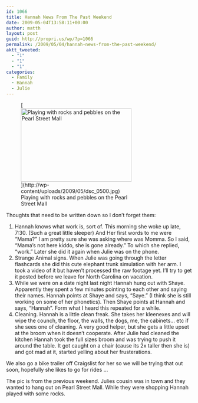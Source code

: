 ```yaml
---
id: 1066
title: Hannah News From The Past Weekend
date: 2009-05-04T13:58:11+00:00
author: matth
layout: post
guid: http://propri.us/wp/?p=1066
permalink: /2009/05/04/hannah-news-from-the-past-weekend/
aktt_tweeted:
  - "1"
  - "1"
  - "1"
categories:
  - Family
  - Hannah
  - Julie
---
```

<figure id="attachment_1070" style="width: 300px" class="wp-caption alignright">[<img class="size-medium wp-image-1070" title="Playing With Rocks" src="http://192.241.192.98/wp-content/uploads/2009/05/dsc_0500-300x199.jpg" alt="Playing with rocks and pebbles on the Pearl Street Mall" width="300" height="199" srcset="http://localhost/wp-content/uploads/2009/05/dsc_0500-300x199.jpg 300w, http://localhost/wp-content/uploads/2009/05/dsc_0500-768x510.jpg 768w, http://localhost/wp-content/uploads/2009/05/dsc_0500-1024x680.jpg 1024w" sizes="(max-width: 300px) 100vw, 300px" />](http://wp-content/uploads/2009/05/dsc_0500.jpg)<figcaption class="wp-caption-text">Playing with rocks and pebbles on the Pearl Street Mall</figcaption></figure> 

Thoughts that need to be written down so I don&#8217;t forget them:

  1. Hannah knows what work is, sort of. This morning she woke up late, 7:30. (Such a great little sleeper) And Her first words to me were &#8220;Mama?&#8221; I am pretty sure she was asking where was Momma. So I said, &#8220;Mama&#8217;s not here kiddo, she is gone already.&#8221; To which she replied, &#8220;work.&#8221; Later she did it again when Julie was on the phone.
  2. Strange Animal signs. When Julie was going through the letter flashcards she did this cute elephant trunk simulation with her arm. I took a video of it but haven&#8217;t processed the raw footage yet. I&#8217;ll try to get it posted before we leave for North Carolina on vacation.
  3. While we were on a date night last night Hannah hung out with Shaye. Apparently they spent a few minutes pointing to each other and saying their names. Hannah points at Shaye and says, &#8220;Saye.&#8221; (I think she is still working on some of her phonetics). Then Shaye points at Hannah and says, &#8220;Hannah&#8221;. Form what I heard this repeated for a while.
  4. Cleaning. Hannah is a little<!--more--> clean freak. She takes her kleenexes and will wipe the counch, the floor, the walls, the dogs, me, the cabinets&#8230; etc if she sees one of cleaning. A very good helper, but she gets a little upset at the broom when it doesn&#8217;t cooperate. After Julie had cleaned the kitchen Hannah took the full sizes broom and was trying to push it around the table. It got caught on a chair (cause its 2x taller then she is) and got mad at it, started yelling about her frusterations.

We also go a bike trailer off Craigslist for her so we will be trying that out soon, hopefully she likes to go for rides &#8230;

The pic is from the previous weekend. Julies cousin was in town and they wanted to hang out on Pearl Street Mall. While they were shopping Hannah played with some rocks.